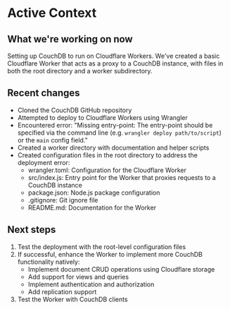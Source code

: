 # Active Context

## What we're working on now
Setting up CouchDB to run on Cloudflare Workers. We've created a basic Cloudflare Worker that acts as a proxy to a CouchDB instance, with files in both the root directory and a worker subdirectory.

## Recent changes
- Cloned the CouchDB GitHub repository
- Attempted to deploy to Cloudflare Workers using Wrangler
- Encountered error: "Missing entry-point: The entry-point should be specified via the command line (e.g. `wrangler deploy path/to/script`) or the `main` config field."
- Created a worker directory with documentation and helper scripts
- Created configuration files in the root directory to address the deployment error:
  - wrangler.toml: Configuration for the Cloudflare Worker
  - src/index.js: Entry point for the Worker that proxies requests to a CouchDB instance
  - package.json: Node.js package configuration
  - .gitignore: Git ignore file
  - README.md: Documentation for the Worker

## Next steps
1. Test the deployment with the root-level configuration files
2. If successful, enhance the Worker to implement more CouchDB functionality natively:
   - Implement document CRUD operations using Cloudflare storage
   - Add support for views and queries
   - Implement authentication and authorization
   - Add replication support
3. Test the Worker with CouchDB clients